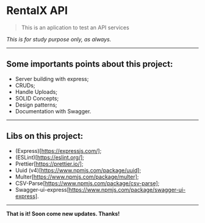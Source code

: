 # RentalX API

 > This is an aplication to test an API services


*This is for study purpose only, as always.*

***
## Some importants points about this project:

- Server building with express;
- CRUDs;
- Handle Uploads;
- SOLID Concepts;
- Design patterns;
- Documentation with Swagger.

***

## Libs on this project:

- (Express)[https://expressjs.com/];
- (ESLint)[https://eslint.org/];
- Prettier[https://prettier.io/];
- Uuid (v4)[https://www.npmjs.com/package/uuid];
- Multer[https://www.npmjs.com/package/multer];
- CSV-Parse[https://www.npmjs.com/package/csv-parse];
- Swagger-ui-express[https://www.npmjs.com/package/swagger-ui-express].

***

**That is it! Soon come new updates. Thanks!**